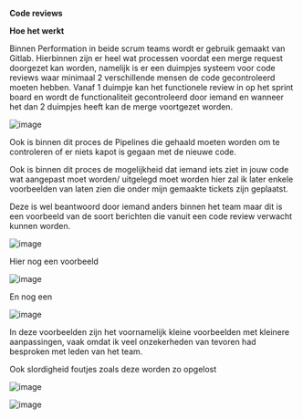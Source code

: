 **Code reviews**

**Hoe het werkt**

Binnen Performation in beide scrum teams wordt er gebruik gemaakt van Gitlab. Hierbinnen zijn er heel wat processen voordat een merge request doorgezet kan worden, namelijk is er een duimpjes systeem voor code reviews waar minimaal 2 verschillende mensen de code gecontroleerd moeten hebben. Vanaf 1 duimpje kan het functionele review in op het sprint board en wordt de functionaliteit gecontroleerd door iemand en wanneer het dan 2 duimpjes heeft kan de merge voortgezet worden.

![image](https://user-images.githubusercontent.com/71487939/234571075-4f1c8de9-c3cb-4713-b47e-95940b1d4b3a.png)

Ook is binnen dit proces de Pipelines die gehaald moeten worden om te controleren of er niets kapot is gegaan met de nieuwe code.

Ook is binnen dit proces de mogelijkheid dat iemand iets ziet in jouw code wat aangepast moet worden/ uitgelegd moet worden hier zal ik later enkele voorbeelden van laten zien die onder mijn gemaakte tickets zijn geplaatst.

Deze is wel beantwoord door iemand anders binnen het team maar dit is een voorbeeld van de soort berichten die vanuit een code review verwacht kunnen worden.


![image](https://user-images.githubusercontent.com/71487939/234571139-45f35ab8-d995-49f0-b285-25ddaee48a98.png)

Hier nog een voorbeeld

![image](https://user-images.githubusercontent.com/71487939/234571189-64a3587c-cf26-43fb-bc11-e1c4ca4ff757.png)

En nog een

![image](https://user-images.githubusercontent.com/71487939/234571237-eb7a54d0-9ef6-4a75-baa2-6911c3b8a9f8.png)

In deze voorbeelden zijn het voornamelijk kleine voorbeelden met kleinere aanpassingen, vaak omdat ik veel onzekerheden van tevoren had besproken met leden van het team.

Ook slordigheid foutjes zoals deze worden zo opgelost

![image](https://user-images.githubusercontent.com/71487939/234571296-4f9e29cc-26c2-4dc1-8a4f-583c24d9fe17.png)

![image](https://user-images.githubusercontent.com/71487939/234571345-49e3af70-9ecf-4d95-9132-b77e56366937.png)
